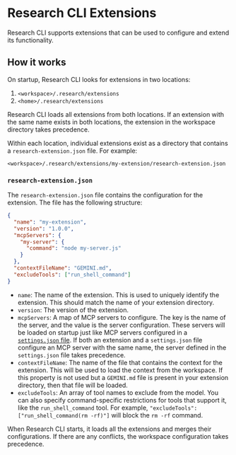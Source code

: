 # Research CLI Extensions

Research CLI supports extensions that can be used to configure and extend its functionality.

## How it works

On startup, Research CLI looks for extensions in two locations:

1.  `<workspace>/.research/extensions`
2.  `<home>/.research/extensions`

Research CLI loads all extensions from both locations. If an extension with the same name exists in both locations, the extension in the workspace directory takes precedence.

Within each location, individual extensions exist as a directory that contains a `research-extension.json` file. For example:

`<workspace>/.research/extensions/my-extension/research-extension.json`

### `research-extension.json`

The `research-extension.json` file contains the configuration for the extension. The file has the following structure:

```json
{
  "name": "my-extension",
  "version": "1.0.0",
  "mcpServers": {
    "my-server": {
      "command": "node my-server.js"
    }
  },
  "contextFileName": "GEMINI.md",
  "excludeTools": ["run_shell_command"]
}
```

- `name`: The name of the extension. This is used to uniquely identify the extension. This should match the name of your extension directory.
- `version`: The version of the extension.
- `mcpServers`: A map of MCP servers to configure. The key is the name of the server, and the value is the server configuration. These servers will be loaded on startup just like MCP servers configured in a [`settings.json` file](./cli/configuration.md). If both an extension and a `settings.json` file configure an MCP server with the same name, the server defined in the `settings.json` file takes precedence.
- `contextFileName`: The name of the file that contains the context for the extension. This will be used to load the context from the workspace. If this property is not used but a `GEMINI.md` file is present in your extension directory, then that file will be loaded.
- `excludeTools`: An array of tool names to exclude from the model. You can also specify command-specific restrictions for tools that support it, like the `run_shell_command` tool. For example, `"excludeTools": ["run_shell_command(rm -rf)"]` will block the `rm -rf` command.

When Research CLI starts, it loads all the extensions and merges their configurations. If there are any conflicts, the workspace configuration takes precedence.
